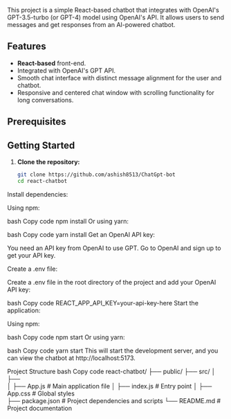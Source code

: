 This project is a simple React-based chatbot that integrates with OpenAI's GPT-3.5-turbo (or GPT-4) model using OpenAI's API. It allows users to send messages and get responses from an AI-powered chatbot.

## Features

- **React-based** front-end.
- Integrated with OpenAI's GPT API.
- Smooth chat interface with distinct message alignment for the user and chatbot.
- Responsive and centered chat window with scrolling functionality for long conversations.

## Prerequisites


## Getting Started

1. **Clone the repository:**

   ```bash
   git clone https://github.com/ashish8513/ChatGpt-bot
   cd react-chatbot
Install dependencies:

Using npm:

bash
Copy code
npm install
Or using yarn:

bash
Copy code
yarn install
Get an OpenAI API key:

You need an API key from OpenAI to use GPT. Go to OpenAI and sign up to get your API key.

Create a .env file:

Create a .env file in the root directory of the project and add your OpenAI API key:

bash
Copy code
REACT_APP_API_KEY=your-api-key-here
Start the application:

Using npm:

bash
Copy code
npm start
Or using yarn:

bash
Copy code
yarn start
This will start the development server, and you can view the chatbot at http://localhost:5173.

Project Structure
bash
Copy code
react-chatbot/
├── public/
├── src/
│   ├──     
│   ├── App.js            # Main application file
│   ├── index.js          # Entry point
│   ├── App.css           # Global styles             
├── package.json          # Project dependencies and scripts
└── README.md             # Project documentation
